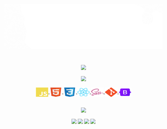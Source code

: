<p align="center">
  <img src="./helloo.gif" />
</p>
<div align="center">
  <br>
  <br> 
 <img src="[![GitHub Streak](https://github-readme-streak-stats.herokuapp.com?user=guiwebber&hide_total_contributions=true&hide_longest_streak=true)](https://git.io/streak-stats)">
  <br>
</div>
<div align="center">
  <br>
 <a href="https://github.com/guiwebber">
  <img height="180em" src="https://github-readme-stats.vercel.app/api/top-langs/?username=guiwebber&layout=compact&langs_count=6&theme=dark"/>
 
</div>
<div align="center" style="display: inline_block"><br>
  <img align="center" alt="Js" height="30" width="40" src="https://raw.githubusercontent.com/devicons/devicon/master/icons/javascript/javascript-plain.svg">
  <img align="center" alt="HTML" height="30" width="40" src="https://raw.githubusercontent.com/devicons/devicon/master/icons/html5/html5-original.svg">
  <img align="center" alt="CSS" height="30" width="40" src="https://raw.githubusercontent.com/devicons/devicon/master/icons/css3/css3-original.svg">
  <img align="center" alt="CSS" height="30" width="40" src="https://raw.githubusercontent.com/devicons/devicon/master/icons/react/react-original.svg">
  <img align="center" alt="CSS" height="30" width="40" src="https://raw.githubusercontent.com/devicons/devicon/master/icons/sass/sass-original.svg">
  <img align="center" alt="CSS" height="30" width="40" src="https://raw.githubusercontent.com/devicons/devicon/master/icons/git/git-original.svg">
    <img align="center" alt="CSS" height="30" width="40" src="https://raw.githubusercontent.com/devicons/devicon/master/icons/bootstrap/bootstrap-original.svg">
  </div>


 <div align="center">

   <br>
   <br>
   
  <img src="https://spotify-github-profile.kittinanx.com/api/view?uid=12178131226&cover_image=true&theme=default&show_offline=false&background_color=121212&interchange=false)](https://github.com/kittinan/spotify-github-profile"/>
 <br>
 </div>
 
<div align="center"> 
  <br>
  <a href="https://instagram.com/gui.webber" target="_blank"><img src="https://img.shields.io/badge/-Instagram-%23E4405F?style=for-the-badge&logo=instagram&logoColor=white" target="_blank"></a>
 <a href="#" target="_blank"><img src="https://img.shields.io/badge/Discord-7289DA?style=for-the-badge&logo=discord&logoColor=white" target="_blank"></a> 
  <a href = "mailto:guiz1n.webber@gmail.com"><img src="https://img.shields.io/badge/-Gmail-%23333?style=for-the-badge&logo=gmail&logoColor=white" target="_blank"></a>
  <a href="https://www.linkedin.com/in/guilherme-webber-00052318a/" target="_blank"><img src="https://img.shields.io/badge/-LinkedIn-%230077B5?style=for-the-badge&logo=linkedin&logoColor=white" target="_blank"></a> 

</div>
